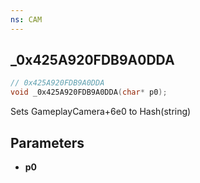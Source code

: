 ```yaml
---
ns: CAM
---
```

## _0x425A920FDB9A0DDA

```c
// 0x425A920FDB9A0DDA
void _0x425A920FDB9A0DDA(char* p0);
```

Sets GameplayCamera+6e0 to Hash(string)

## Parameters
* **p0**


